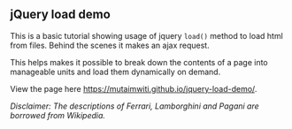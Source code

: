 ## jQuery load demo

This is a basic tutorial showing usage of jquery `load()` method to load html from files. Behind the scenes it makes an 
ajax request.

This helps makes it possible to break down the contents of a page into manageable units and load them dynamically on 
demand.

View the page here https://mutaimwiti.github.io/jquery-load-demo/.

*Disclaimer: The descriptions of Ferrari, Lamborghini and Pagani are borrowed from Wikipedia.*
